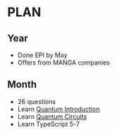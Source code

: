 # PLAN

## Year

- Done EPI by May
- Offers from MANGA companies

## Month

- 26 questions
- Learn [Quantum Introduction](https://github.com/anpaz/quantum-intro)
- Learn [Quantum Circuits](https://observablehq.com/@anpaz/quantum)
- Learn TypeScript 5-7
